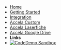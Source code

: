 <!-- docs/_sidebar.md -->

- [Home](home)
- [Getting Started](quickstart)
- [Integration](integration)
- [Accela Custom](monitoraccela)
- [Accela Laserfiche](accelaLaserfiche)
- [Accela Google Drive](accelaGoogleDrive)
- **Links**
- [![Code](https://icongr.am/feather/code.svg?size=16&color=808080)Demo Sandbox](https://connect.velosimo.com)
